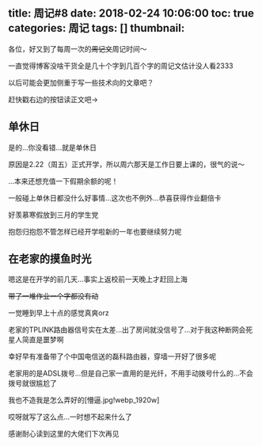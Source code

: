 title: 周记#8
date: 2018-02-24 10:06:00
toc: true
categories: 周记
tags: []
thumbnail: 
---
各位，好又到了每周一次的~~周记文~~周记时间～

一直觉得博客没啥干货全是几十个字到几百个字的周记文估计没人看2333

以后可能会更加侧重于写一些技术向的文章吧？

赶快戳右边的按钮读正文吧→


<!--more-->


## 单休日 ##

是的...你没看错...就是单休日

原因是2.22（周五）正式开学，所以周六那天是工作日要上课的，很气的说～

...本来还想充值一下假期余额的呢！

一般碰上单休日都没什么好事情...这次也不例外...恭喜获得作业翻倍卡

好羡慕寒假放到三月的学生党

抱怨归抱怨不管怎样已经开学啦新的一年也要继续努力呢

## 在老家的摸鱼时光 ##

嗯这是在开学的前几天...事实上返校前一天晚上才赶回上海

~~带了一堆作业一个字都没有动~~

一觉睡到早上十点的感觉真爽orz

老家的TPLINK路由器信号实在太差...出了房间就没信号了...对于我这种断网会死星人简直是噩梦啊

幸好早有准备带了个中国电信送的磊科路由器，穿墙一开好了很多呢

老家用的是ADSL拨号...但是自己家一直用的是光纤，不用手动拨号什么的...不会拨号就很尴尬了

我也不造我是怎么弄好的[懵逼.jpg!webp_1920w]

哎呀就写了这么点...一时想不起来什么了

感谢耐心读到这里的大佬们下次再见